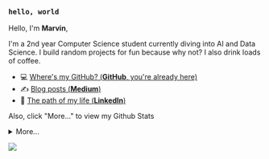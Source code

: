 ### `hello, world`


Hello, I'm **Marvin**,

I'm a 2nd year Computer Science student currently diving into AI and Data Science. 
I build random projects for fun because why not? 
I also drink loads of coffee.


- 💻  [Where's my GitHub? (**GitHub**, you're already here)](https://github.com/marvinraj)
- ✍️  [Blog posts (**Medium**)](https://medium.com/@marvinraj77/about)
- 🏹  [The path of my life (**LinkedIn**)](https://www.linkedin.com/in/marvin-raj-372021206/)

Also, click "More..." to view my Github Stats

<details>
  <summary>More...</summary> <br/>
    <div align="center">
      <img src="https://github-readme-stats.vercel.app/api?username=marvinraj&hide_title=false&hide_rank=false&show_icons=true&include_all_commits=true&count_private=true&disable_animations=false&theme=dracula&locale=en&hide_border=false&order=1" height="150" alt="stats graph"/>
      <img src="https://github-readme-stats.vercel.app/api/top-langs?username=marvinraj&locale=en&hide_title=false&layout=compact&card_width=320&langs_count=5&theme=dracula&hide_border=false&order=2" height="150" alt="languages graph"/> <br/>
      <a href="https://git.io/streak-stats"><img src="https://github-readme-streak-stats.herokuapp.com?user=marvinraj&theme=aura&hide_border=true" alt="GitHub Streak" /></a>
    </div>
</details>

![](https://komarev.com/ghpvc/?username=marvinraj&color=red&abbreviated=true)
